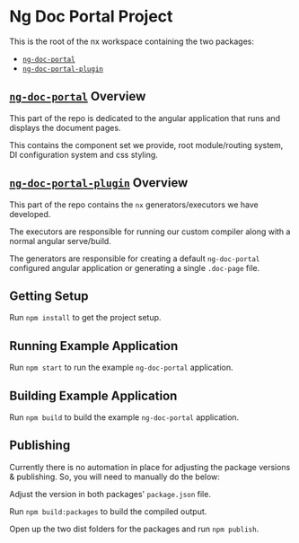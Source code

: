 # Ng Doc Portal Project

This is the root of the nx workspace containing the two packages:

- [`ng-doc-portal`](./libs/ng-doc-portal/README.md)
- [`ng-doc-portal-plugin`](./libs/ng-doc-portal-plugin/README.md)

## [`ng-doc-portal`](./libs/ng-doc-portal/README.md) Overview

This part of the repo is dedicated to the angular application that runs and displays the document pages.

This contains the component set we provide, root module/routing system, DI configuration system and css styling.

## [`ng-doc-portal-plugin`](./libs/ng-doc-portal-plugin/README.md) Overview

This part of the repo contains the `nx` generators/executors we have developed.

The executors are responsible for running our custom compiler along with a normal angular serve/build.

The generators are responsible for creating a default `ng-doc-portal` configured angular application or generating a single `.doc-page` file.

## Getting Setup

Run `npm install` to get the project setup.

## Running Example Application

Run `npm start` to run the example `ng-doc-portal` application.

## Building Example Application

Run `npm build` to build the example `ng-doc-portal` application.

## Publishing

Currently there is no automation in place for adjusting the package versions & publishing. So, you will need to manually do the below:

Adjust the version in both packages' `package.json` file.

Run `npm build:packages` to build the compiled output.

Open up the two dist folders for the packages and run `npm publish`.
